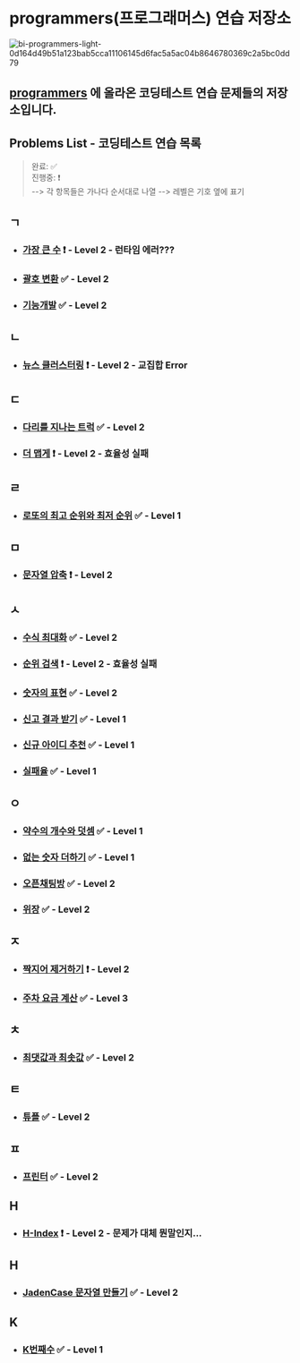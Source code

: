 # programmers(프로그래머스) 연습 저장소

![bi-programmers-light-0d164d49b51a123bab5cca11106145d6fac5a5ac04b8646780369c2a5bc0dd79](https://user-images.githubusercontent.com/99525990/158000578-5175d19a-e6a6-40a1-84e7-3e2d7db32eec.png)

## <a href="https://programmers.co.kr/learn/challenges" target="_blank">programmers</a> 에 올라온 코딩테스트 연습 문제들의 저장소입니다.

## Problems List - 코딩테스트 연습 목록

> 완료: ✅<br>
> 진행중: ❗️<br>
> --> 각 항목들은 가나다 순서대로 나열
> --> 레벨은 기호 옆에 표기

## ㄱ

- ### <a href="https://programmers.co.kr/learn/courses/30/lessons/42746" target="_blank" rel="noopener">가장 큰 수</a> ❗️ - Level 2 - 런타임 에러???
- ### <a href="https://programmers.co.kr/learn/courses/30/lessons/60058" target="_blank" rel="noopener">괄호 변환</a> ✅ - Level 2
- ### <a href="https://programmers.co.kr/learn/courses/30/lessons/42586" target="_blank" rel="noopener">기능개발</a> ✅ - Level 2

## ㄴ

- ### <a href="https://programmers.co.kr/learn/courses/30/lessons/17677" target="_blank" rel="noopener">뉴스 클러스터링</a> ❗️ - Level 2 - 교집합 Error

## ㄷ

- ### <a href="https://programmers.co.kr/learn/courses/30/lessons/42583" target="_blank" rel="noopener">다리를 지나는 트럭</a> ✅ - Level 2
- ### <a href="https://programmers.co.kr/learn/courses/30/lessons/42626" target="_blank" rel="noopener">더 맵게</a> ❗️ - Level 2 - 효율성 실패

## ㄹ

- ### <a href="https://programmers.co.kr/learn/courses/30/lessons/77484" target="_blank" rel="noopener">로또의 최고 순위와 최저 순위</a> ✅ - Level 1

## ㅁ

- ### <a href="https://programmers.co.kr/learn/courses/30/lessons/60057" target="_blank" rel="noopener">문자열 압축</a> ❗️ - Level 2

## ㅅ

- ### <a href="https://programmers.co.kr/learn/courses/30/lessons/67257" target="_blank" rel="noopener">수식 최대화</a> ✅ - Level 2
- ### <a href="https://programmers.co.kr/learn/courses/30/lessons/72412" target="_blank" rel="noopener">순위 검색</a> ❗️ - Level 2 - 효율성 실패
- ### <a href="https://programmers.co.kr/learn/courses/30/lessons/12924" target="_blank" rel="noopener">숫자의 표현</a> ✅ - Level 2
- ### <a href="https://programmers.co.kr/learn/courses/30/lessons/92334" target="_blank" rel="noopener">신고 결과 받기</a> ✅ - Level 1
- ### <a href="https://programmers.co.kr/learn/courses/30/lessons/72410" target="_blank" rel="noopener">신규 아이디 추천</a> ✅ - Level 1
- ### <a href="https://programmers.co.kr/learn/courses/30/lessons/42889" target="_blank" rel="noopener">실패율</a> ✅ - Level 1

## ㅇ

- ### <a href="https://programmers.co.kr/learn/courses/30/lessons/77884" target="_blank" rel="noopener">약수의 개수와 덧셈</a> ✅ - Level 1
- ### <a href="https://programmers.co.kr/learn/courses/30/lessons/86051" target="_blank" rel="noopener">없는 숫자 더하기</a> ✅ - Level 1
- ### <a href="https://programmers.co.kr/learn/courses/30/lessons/42888" target="_blank" rel="noopener">오픈채팅방</a> ✅ - Level 2
- ### <a href="https://programmers.co.kr/learn/courses/30/lessons/42578" target="_blank" rel="noopener">위장</a> ✅ - Level 2

## ㅈ

- ### <a href="https://programmers.co.kr/learn/courses/30/lessons/12973" target="_blank" rel="noopener">짝지어 제거하기</a> ❗️ - Level 2
- ### <a href="https://programmers.co.kr/learn/courses/30/lessons/92341" target="_blank" rel="noopener">주차 요금 계산</a> ✅ - Level 3

## ㅊ

- ### <a href="https://programmers.co.kr/learn/courses/30/lessons/12939" target="_blank" rel="noopener">최댓값과 최솟값</a> ✅ - Level 2

## ㅌ

- ### <a href="https://programmers.co.kr/learn/courses/30/lessons/64065" target="_blank" rel="noopener">튜플</a> ✅ - Level 2

## ㅍ

- ### <a href="https://programmers.co.kr/learn/courses/30/lessons/42587" target="_blank" rel="noopener">프린터</a> ✅ - Level 2

## H

- ### <a href="https://programmers.co.kr/learn/courses/30/lessons/42747" target="_blank" rel="noopener">H-Index</a> ❗️ - Level 2 - 문제가 대체 뭔말인지...

## H

- ### <a href="https://programmers.co.kr/learn/courses/30/lessons/12951" target="_blank" rel="noopener">JadenCase 문자열 만들기</a> ✅ - Level 2

## K

- ### <a href="https://programmers.co.kr/learn/courses/30/lessons/42748" target="_blank" rel="noopener">K번째수</a> ✅ - Level 1
